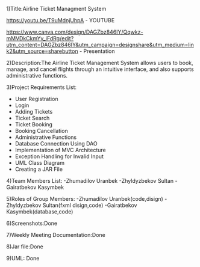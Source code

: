 1)Title:Airline Ticket Managment System

https://youtu.be/T9uMdnjUhpA - YOUTUBE

https://www.canva.com/design/DAGZbz846IY/Qqwkz-mMVDkCkmYv_iFdRg/edit?utm_content=DAGZbz846IY&utm_campaign=designshare&utm_medium=link2&utm_source=sharebutton - Presentation

2)Description:The Airline Ticket Management System allows users to book, manage, and cancel flights through an intuitive interface, and also supports administrative functions.

3)Project Requirements List:
- User Registration
- Login
- Adding Tickets
- Ticket Search
- Ticket Booking
- Booking Cancellation
- Administrative Functions
- Database Connection Using DAO
- Implementation of MVC Architecture
- Exception Handling for Invalid Input
- UML Class Diagram
- Creating a JAR File
  
4)Team Members List:
-Zhumadilov Uranbek
-Zhyldyzbekov Sultan
-Gairatbekov Kasymbek

5)Roles of Group Members:
-Zhumadilov Uranbek(code,disign)
-Zhyldyzbekov Sultan(fxml disign,code)
-Gairatbekov Kasymbek(database,code)

6)Screenshots:Done

7)Weekly Meeting Documentation:Done

8)Jar file:Done

9)UML: Done
